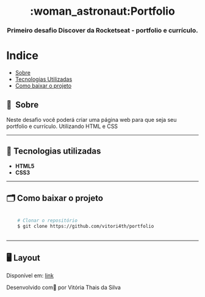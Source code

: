 
<h1 align="center">
    	:woman_astronaut:Portfolio
</h1>

<h3 align="center">
    Primeiro desafio Discover da Rocketseat - portfolio e currículo.
<h3 >

# Indice

- [Sobre](#-sobre)
- [Tecnologias Utilizadas](#-tecnologias-utilizadas)
- [Como baixar o projeto](#-como-baixar-o-projeto)

## 🔖&nbsp; Sobre

Neste desafio você poderá criar uma página web para que seja seu portfolio e currículo. Utilizando HTML e CSS

---

## 🚀 Tecnologias utilizadas

<ul>
  <li> <strong> HTML5 </strong> </li>
  <li> <strong> CSS3 </strong> </li>
</ul>



---

## 🗂 Como baixar o projeto

```bash

    # Clonar o repositório
    $ git clone https://github.com/vitori4th/portfolio
    

```
---
## 🖥️ Layout
 Disponível em: <a href="https://www.figma.com/file/L6fCiWtOgXCfslQdezqQeF/DD-Portfolio/duplicate"> link</a>

Desenvolvido com💜 por Vitória Thais da Silva
